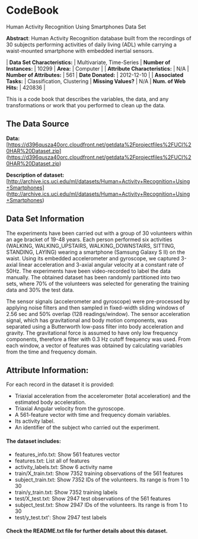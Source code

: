# CodeBook

Human Activity Recognition Using Smartphones Data Set

**Abstract**: Human Activity Recognition database built from the recordings of 30 subjects performing activities of daily living (ADL) while carrying a waist-mounted smartphone with embedded inertial sensors.


| **Data Set Characteristics:**  | Multivariate, Time-Series  | **Number of Instances:**  | 10299 | **Area:**             | Computer   |
| **Attribute Characteristics:** | N/A                        | **Number of Attributes:** | 561   | **Date Donated:**     | 2012-12-10 |
| **Associated Tasks:**          | Classification, Clustering | **Missing Values?**       | N/A   | **Num. of Web Hits:** | 420836     |

This is a code book that describes the variables, the data, and any transformations or work that you performed to clean up the data.

## The Data Source

**Data:** [https://d396qusza40orc.cloudfront.net/getdata%2Fprojectfiles%2FUCI%20HAR%20Dataset.zip] (https://d396qusza40orc.cloudfront.net/getdata%2Fprojectfiles%2FUCI%20HAR%20Dataset.zip)

**Description of dataset:** [http://archive.ics.uci.edu/ml/datasets/Human+Activity+Recognition+Using+Smartphones] (http://archive.ics.uci.edu/ml/datasets/Human+Activity+Recognition+Using+Smartphones)

## Data Set Information

The experiments have been carried out with a group of 30 volunteers within an age bracket of 19-48 years. Each person performed six activities (WALKING, WALKING_UPSTAIRS, WALKING_DOWNSTAIRS, SITTING, STANDING, LAYING) wearing a smartphone (Samsung Galaxy S II) on the waist. Using its embedded accelerometer and gyroscope, we captured 3-axial linear acceleration and 3-axial angular velocity at a constant rate of 50Hz. The experiments have been video-recorded to label the data manually. The obtained dataset has been randomly partitioned into two sets, where 70% of the volunteers was selected for generating the training data and 30% the test data. 

The sensor signals (accelerometer and gyroscope) were pre-processed by applying noise filters and then sampled in fixed-width sliding windows of 2.56 sec and 50% overlap (128 readings/window). The sensor acceleration signal, which has gravitational and body motion components, was separated using a Butterworth low-pass filter into body acceleration and gravity. The gravitational force is assumed to have only low frequency components, therefore a filter with 0.3 Hz cutoff frequency was used. From each window, a vector of features was obtained by calculating variables from the time and frequency domain.

## Attribute Information:

For each record in the dataset it is provided: 

* Triaxial acceleration from the accelerometer (total acceleration) and the estimated body acceleration. 
* Triaxial Angular velocity from the gyroscope. 
* A 561-feature vector with time and frequency domain variables. 
* Its activity label. 
* An identifier of the subject who carried out the experiment.

#### The dataset includes:

* features_info.txt: Show 561 features vector
* features.txt: List all of features
* activity_labels.txt: Show 6 activity name
* train/X_train.txt: Show 7352 training observations of the 561 features
* subject_train.txt: Show 7352 IDs of the volunteers. Its range is from 1 to 30
* train/y_train.txt: Show 7352 training labels 
* test/X_test.txt:  Show 2947 test observations of the 561 features
* subject_test.txt: Show 2947 IDs of the volunteers. Its range is from 1 to 30
* test/y_test.txt': Show 2947 test labels

#### Check the README.txt file for further details about this dataset. 
